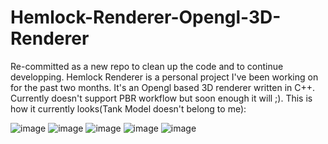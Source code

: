 # Hemlock-Renderer-Opengl-3D-Renderer
Re-committed as a new repo to clean up the code and to continue developping.
Hemlock Renderer is a personal project I've been working on for the past two months. It's an Opengl based 3D renderer written in C++. Currently doesn't support PBR workflow but soon enough it will ;). 
This is how it currently looks(Tank Model doesn't belong to me):

![image](https://github.com/KaganBaldiran/Hemlock-Renderer-Opengl-3D-Renderer/assets/80681941/43dda2df-a711-4fbe-803f-8842cc0ce12e)
![image](https://github.com/KaganBaldiran/Hemlock-Renderer-Opengl-3D-Renderer/assets/80681941/253c8d6d-d49a-4a20-b0f0-65f005bf0fc4)
![image](https://user-images.githubusercontent.com/80681941/231525145-6992ca75-1cd2-49dc-a33c-f6691cda7178.png)
![image](https://user-images.githubusercontent.com/80681941/232058846-f23341d3-a65c-4353-be1f-22becb629724.png)
![image](https://user-images.githubusercontent.com/80681941/232658091-e586612c-8063-4f7b-b5c7-ad8626e2e1a9.png)

